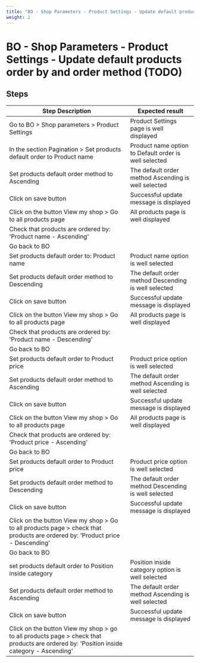 ```yaml
---
title: "BO - Shop Parameters - Product Settings - Update default products order by and order method (TODO)"
weight: 2
---
```


# BO - Shop Parameters - Product Settings - Update default products order by and order method (TODO)
## Steps
| Step Description | Expected result |
| ----- | ----- |
| Go to BO > Shop parameters > Product Settings | Product Settings page is well displayed |
| In the section Pagination > Set products default order to Product name | Product name  option to Default order is well selected |
| Set products default order method to Ascending | The default order method  Ascending is well selected |
| Click on save button | Successful update message is displayed |
| Click on the button View my shop > Go to all products page | All products page is well displayed |
| Check that products are ordered by: 'Product name - Ascending' |  |
| Go back to BO |  |
| Set products default order to: Product name | Product name option is well selected |
| Set products default order method to Descending | The default order method  Descending is well selected |
| Click on save button | Successful update message is displayed |
| Click on the button View my shop > Go to all products page | All products page is well displayed |
| Check that products are ordered by: 'Product name - Descending' |  |
| Go back to BO |  |
| Set products default order to Product price | Product price option is well selected |
| Set products default order method to Ascending | The default order method Ascending is well selected |
| Click on save button | Successful update message is displayed |
| Click on the button View my shop > Go to all products page | All products page is well displayed |
| Check that products are ordered by: 'Product price - Ascending' |  |
| Go back to BO |  |
| Set products default order to Product price | Product price option is well selected |
| Set products default order method to Descending | The default order method Descending is well selected |
| Click on save button | Successful update message is displayed |
| Click on the button View my shop > Go to all products page > check that products are ordered by: 'Product price - Descending' |  |
| Go back to BO |  |
| set products default order to Position inside category | Position inside category option is well selected |
| Set products default order method to Ascending | The default order method Ascending is well selected |
| Click on save button | Successful update message is displayed |
| Click on the button View my shop > go to all products page > check that products are ordered by: 'Position inside category - Ascending' |  |
